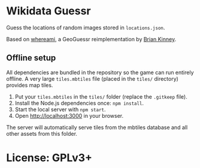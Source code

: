 Wikidata Guessr
===============

Guess the locations of random images stored in `locations.json`.

Based on [whereami](https://github.com/webdevbrian/whereami), a GeoGuessr reimplementation by [Brian Kinney](http://www.thebriankinney.com/).

## Offline setup

All dependencies are bundled in the repository so the game can run entirely offline.  A very large `tiles.mbtiles` file (placed in the `tiles/` directory) provides map tiles.

1. Put your `tiles.mbtiles` in the `tiles/` folder (replace the `.gitkeep` file).
2. Install the Node.js dependencies once: `npm install`.
3. Start the local server with `npm start`.
4. Open <http://localhost:3000> in your browser.

The server will automatically serve tiles from the mbtiles database and all other assets from this folder.

License: GPLv3+
===============
